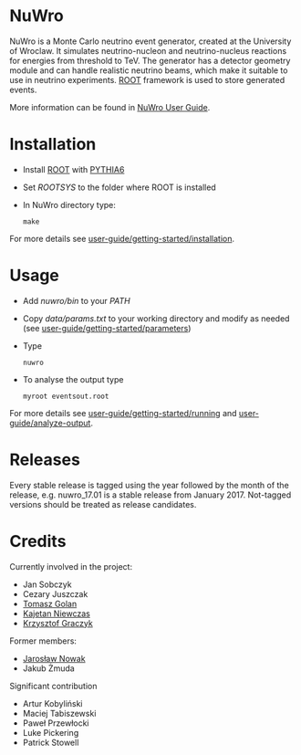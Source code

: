 # NuWro

NuWro is a Monte Carlo neutrino event generator, created at the University of Wroclaw. It simulates neutrino-nucleon and neutrino-nucleus reactions for energies from threshold to TeV. The generator has a detector geometry module and can handle realistic neutrino beams, which make it suitable to use in neutrino experiments. [ROOT](https://root.cern.ch/) framework is used to store generated events.

More information can be found in [NuWro User Guide](https://nuwro.github.io/user-guide/).

# Installation

* Install [ROOT](https://root.cern.ch/) with [PYTHIA6](https://pythia6.hepforge.org/)
* Set *ROOTSYS* to the folder where ROOT is installed
* In NuWro directory type:

  ```
  make
  ```

For more details see [user-guide/getting-started/installation](https://nuwro.github.io/user-guide/getting-started/installation/).

# Usage

* Add *nuwro/bin* to your *PATH*
* Copy *data/params.txt* to your working directory and modify as needed (see [user-guide/getting-started/parameters](https://nuwro.github.io/user-guide/getting-started/parameters/))
* Type

  ```
  nuwro
  ```

* To analyse the output type

  ```
  myroot eventsout.root
  ```

For more details see [user-guide/getting-started/running](https://nuwro.github.io/user-guide/getting-started/running/) and [user-guide/analyze-output](https://nuwro.github.io/user-guide/analyze-output/basics/).

# Releases

Every stable release is tagged using the year followed by the month of the release, e.g. nuwro_17.01 is a stable release from January 2017. Not-tagged versions should be treated as release candidates.

# Credits

Currently involved in the project:

* Jan Sobczyk
* Cezary Juszczak
* [Tomasz Golan](http://www.ift.uni.wroc.pl/~tgolan/)
* [Kajetan Niewczas](http://www.ift.uni.wroc.pl/~kniewczas/)
* [Krzysztof Graczyk](http://www.ift.uni.wroc.pl/~kgraczyk/)

Former members:

* [Jarosław Nowak](http://www.lancaster.ac.uk/physics/about-us/people/jaroslaw-nowak)
* Jakub Żmuda

Significant contribution

* Artur Kobyliński
* Maciej Tabiszewski
* Paweł Przewłocki
* Luke Pickering
* Patrick Stowell
